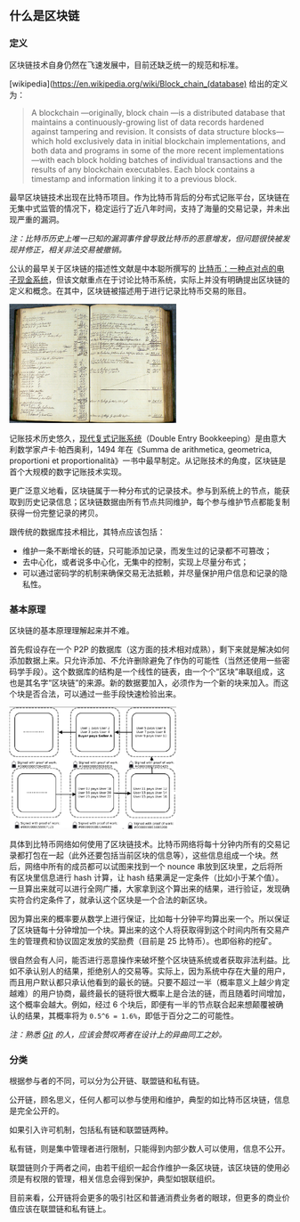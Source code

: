 ## 什么是区块链

### 定义
区块链技术自身仍然在飞速发展中，目前还缺乏统一的规范和标准。

[wikipedia](https://en.wikipedia.org/wiki/Block_chain_(database) 给出的定义为：

> A blockchain —originally, block chain —is a distributed database that maintains a continuously-growing list of data records hardened against tampering and revision. It consists of data structure blocks—which hold exclusively data in initial blockchain implementations, and both data and programs in some of the more recent implementations—with each block holding batches of individual transactions and the results of any blockchain executables. Each block contains a timestamp and information linking it to a previous block.

最早区块链技术出现在比特币项目。作为比特币背后的分布式记账平台，区块链在无集中式监管的情况下，稳定运行了近八年时间，支持了海量的交易记录，并未出现严重的漏洞。

*注：比特币历史上唯一已知的漏洞事件曾导致比特币的恶意增发，但问题很快被发现并修正，相关非法交易被撤销。*

公认的最早关于区块链的描述性文献是中本聪所撰写的 [比特币：一种点对点的电子现金系统](https://bitcoin.org/bitcoin.pdf)，但该文献重点在于讨论比特币系统，实际上并没有明确提出区块链的定义和概念。在其中，区块链被描述用于进行记录比特币交易的账目。

<img src="_images/ledger.jpg" width="300">

记账技术历史悠久，[现代复式记账系统](https://zh.wikipedia.org/wiki/%E5%A4%8D%E5%BC%8F%E7%B0%BF%E8%AE%B0)（Double Entry Bookkeeping）是由意大利数学家卢卡·帕西奥利，1494 年在《Summa de arithmetica, geometrica, proportioni et proportionalità》一书中最早制定。从记账技术的角度，区块链是首个大规模的数字记账技术实现。

更广泛意义地看，区块链属于一种分布式的记录技术。参与到系统上的节点，能获取到历史记录信息；区块链数据由所有节点共同维护，每个参与维护节点都能复制获得一份完整记录的拷贝。

跟传统的数据库技术相比，其特点应该包括：

* 维护一条不断增长的链，只可能添加记录，而发生过的记录都不可篡改；
* 去中心化，或者说多中心化，无集中的控制，实现上尽量分布式；
* 可以通过密码学的机制来确保交易无法抵赖，并尽量保护用户信息和记录的隐私性。

### 基本原理
区块链的基本原理理解起来并不难。

首先假设存在一个 P2P 的数据库（这方面的技术相对成熟），剩下来就是解决如何添加数据上来。只允许添加、不允许删除避免了作伪的可能性（当然还使用一些密码学手段）。这个数据库的结构是一个线性的链表，由一个个“区块”串联组成，这也是其名字“区块链”的来源。新的数据要加入，必须作为一个新的块来加入。而这个块是否合法，可以通过一些手段快速检验出来。

<img src="_images/simpleBlockchain.png" width="300">

具体到比特币网络如何使用了区块链技术。比特币网络将每十分钟内所有的交易记录都打包在一起（此外还要包括当前区块的信息等），这些信息组成一个块。然后，网络中所有的成员都可以试图来找到一个 nounce 串放到区块里，之后将所有区块里信息进行 hash 计算，让 hash 结果满足一定条件（比如小于某个值）。一旦算出来就可以进行全网广播，大家拿到这个算出来的结果，进行验证，发现确实符合约定条件了，就承认这个区块是一个合法的新区块。

因为算出来的概率要从数学上进行保证，比如每十分钟平均算出来一个。所以保证了区块链每十分钟增加一个块。算出来的这个人将获取得到这个时间内所有交易产生的管理费和协议固定发放的奖励费（目前是 25 比特币）。也即俗称的挖矿。

很自然会有人问，能否进行恶意操作来破坏整个区块链系统或者获取非法利益。比如不承认别人的结果，拒绝别人的交易等。实际上，因为系统中存在大量的用户，而且用户默认都只承认他看到的最长的链。只要不超过一半（概率意义上越少肯定越难）的用户协商，最终最长的链将很大概率上是合法的链，而且随着时间增加，这个概率会越大。例如，经过 6 个块后，即便有一半的节点联合起来想颠覆被确认的结果，其概率将为 `0.5^6 = 1.6%`，即低于百分之二的可能性。

*注：熟悉 [Git](https://git-scm.com) 的人，应该会赞叹两者在设计上的异曲同工之妙。*

### 分类

根据参与者的不同，可以分为公开链、联盟链和私有链。

公开链，顾名思义，任何人都可以参与使用和维护，典型的如比特币区块链，信息是完全公开的。

如果引入许可机制，包括私有链和联盟链两种。

私有链，则是集中管理者进行限制，只能得到内部少数人可以使用，信息不公开。

联盟链则介于两者之间，由若干组织一起合作维护一条区块链，该区块链的使用必须是有权限的管理，相关信息会得到保护，典型如银联组织。

目前来看，公开链将会更多的吸引社区和普通消费业务者的眼球，但更多的商业价值应该在联盟链和私有链上。